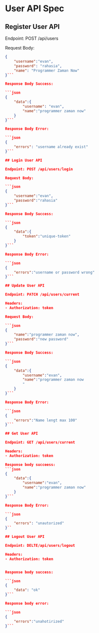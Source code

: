 # User API Spec

## Register User API

Endpoint: POST /api/users

Request Body:

```json
{
    "username":"evan",
    "password": "rahasia",
    "name": "Programmer Zaman Now"
}```

Response Body Success:

```json
{
    "data":{
        "username": "evan",
        "name":"programmer zaman now"
    }
}```

Response Body Error:

```json
{
    "errors": "username already exist"
}```

## Login User API

Endpoint: POST /api/users/login

Request Body:

```json
{
    "username":"evan",
    "password":"rahasia"
}```

Response Body Success:

```json
{
    "data":{
        "token":"unique-token"
    }
}```

Response Body Error:

```json
{
    "errors":"username or password wrong"
}```

## Update User API

Endpoint: PATCH /api/users/current

Headers:
- Authorization: token

Request Body:

```json
{
    "name":"programmer zaman now",
    "password":"new password"
}```

Response Body Success:

```json
{
    "data":{
        "username":"evan",
        "name":"programmer zaman now
        "
    }
}```

Response Body Error:

```json
{
    "errors":"Name lengt max 100"
}```

## Get User API

Endpoint: GET /api/users/current

Headers:
- Authorization: token

Response body succeess:
```json
{
    "data":{
        "username":"evan",
        "name":"programmer zaman now"
    }
}```

Response Body Error:

```json
{
    "errors": "unautorized"
}``

## Logout User API

Endpoint: DELTE/api/users/logout

Headers:
- Authorization: token


Response body success:

```json
{
    "data": "ok"
}```

Response body error:

```json
{
    "errors":"unahotirized"
}```